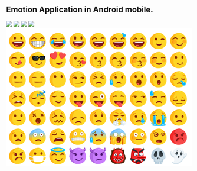 ## Emotion Application in Android mobile.
![](https://emojipedia-us.s3.amazonaws.com/thumbs/160/facebook/65/smiling-face-with-smiling-eyes_1f60a.png)
![](https://emojipedia-us.s3.amazonaws.com/thumbs/160/facebook/65/face-with-stuck-out-tongue_1f61b.png)
![](https://emojipedia-us.s3.amazonaws.com/thumbs/160/facebook/65/angry-face_1f620.png)
![](https://emojipedia-us.s3.amazonaws.com/thumbs/160/facebook/65/slightly-smiling-face_1f642.png)
![](./emoji.png)